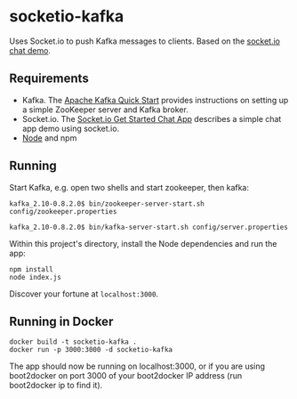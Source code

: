 # socketio-kafka
Uses Socket.io to push Kafka messages to clients. Based on the [socket.io chat demo](http://socket.io/get-started/chat/).

## Requirements
- Kafka. The [Apache Kafka Quick Start](https://kafka.apache.org/quickstart) provides instructions on setting up a simple ZooKeeper server and Kafka broker.
- Socket.io. The [Socket.io Get Started Chat App](http://socket.io/get-started/chat/) describes a simple chat app demo using socket.io.
- [Node](http://nodejs.org) and npm

## Running
Start Kafka, e.g. open two shells and start zookeeper, then kafka:
```
kafka_2.10-0.8.2.0$ bin/zookeeper-server-start.sh config/zookeeper.properties
```

```
kafka_2.10-0.8.2.0$ bin/kafka-server-start.sh config/server.properties
```

Within this project's directory, install the Node dependencies and run the app:
```
npm install
node index.js
```
Discover your fortune at `localhost:3000`.

## Running in Docker
```
docker build -t socketio-kafka .
docker run -p 3000:3000 -d socketio-kafka
```
The app should now be running on localhost:3000, or if you are using boot2docker on port 3000 of your boot2docker IP address (run boot2docker ip to find it).
